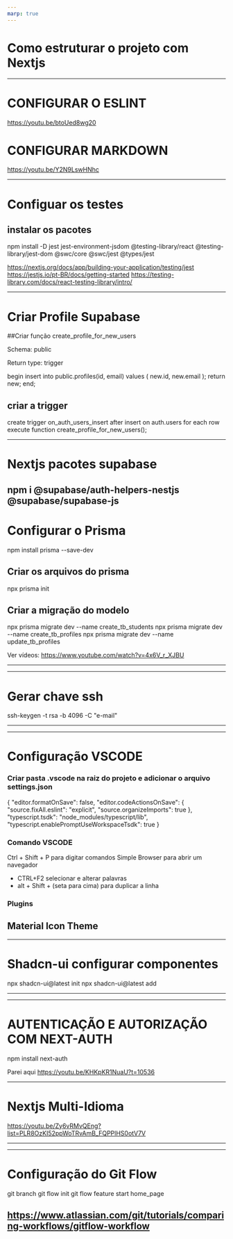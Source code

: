 ```yaml
---
marp: true
---
```


# Como estruturar o projeto com Nextjs

---

# CONFIGURAR O ESLINT
https://youtu.be/btoUed8wg20 

# CONFIGURAR MARKDOWN
https://youtu.be/Y2N9LswHNhc

---

# Configuar os testes

## instalar os pacotes

npm install -D jest jest-environment-jsdom @testing-library/react @testing-library/jest-dom @swc/core @swc/jest @types/jest


https://nextjs.org/docs/app/building-your-application/testing/jest
https://jestjs.io/pt-BR/docs/getting-started 
https://testing-library.com/docs/react-testing-library/intro/

---
# Criar Profile Supabase
##Criar função
create_profile_for_new_users

Schema: public

Return type: trigger

begin
insert into public.profiles(id, email)
values (
  new.id,
  new.email
);
return new;
end;

## criar a trigger
create trigger on_auth_users_insert after insert on auth.users for each row execute function create_profile_for_new_users();

---
# Nextjs pacotes supabase

npm i @supabase/auth-helpers-nestjs @supabase/supabase-js
---
# Configurar o Prisma

npm install prisma --save-dev

## Criar os arquivos do prisma
npx prisma init

## Criar a migração do modelo
npx prisma migrate dev --name create_tb_students
npx prisma migrate dev --name create_tb_profiles
npx prisma migrate dev --name update_tb_profiles

Ver vídeos:
https://www.youtube.com/watch?v=4x6V_r_XJBU

---

---
# Gerar chave ssh
ssh-keygen -t rsa -b 4096 -C "e-mail"


---

---
# Configuração VSCODE
### Criar pasta .vscode na raiz do projeto e adicionar o arquivo settings.json

{
    "editor.formatOnSave": false,
    "editor.codeActionsOnSave": {
        "source.fixAll.eslint": "explicit",
        "source.organizeImports": true
    },
    "typescript.tsdk": "node_modules/typescript/lib",
    "typescript.enablePromptUseWorkspaceTsdk": true
}

### Comando VSCODE 
Ctrl + Shift + P para digitar comandos
Simple Browser para abrir um navegador
- CTRL+F2 selecionar e alterar palavras
- alt + Shift + (seta para cima) para duplicar a linha



### Plugins
Material Icon Theme
---

---
# Shadcn-ui configurar componentes

npx shadcn-ui@latest init
npx shadcn-ui@latest add

---

---
# AUTENTICAÇÃO E AUTORIZAÇÃO COM NEXT-AUTH

npm install next-auth

Parei aqui
https://youtu.be/KHKpKR1NuaU?t=10536

---

# Nextjs Multi-Idioma
https://youtu.be/Zy6vRMvQEng?list=PLR8OzKI52ppWoTRvAmB_FQPPlHS0otV7V

---

---
# Configuração do Git Flow

git branch
git flow init
git flow feature start home_page



https://www.atlassian.com/git/tutorials/comparing-workflows/gitflow-workflow
---